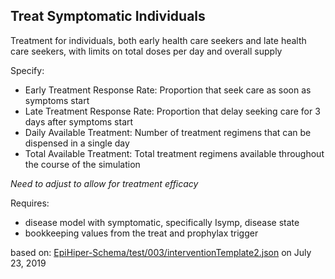 ## Treat Symptomatic Individuals
Treatment for individuals, both early health care seekers and late health care seekers, with limits on total doses per day and overall supply

Specify:  
* Early Treatment Response Rate: Proportion that seek care as soon as symptoms start  
* Late Treatment Response Rate: Proportion that delay seeking care for 3 days after symptoms start  
* Daily Available Treatment: Number of treatment regimens that can be dispensed in a single day  
* Total Available Treatment: Total treatment regimens available throughout the course of the simulation

*Need to adjust to allow for treatment efficacy*

Requires:  
* disease model with symptomatic, specifically Isymp, disease state
* bookkeeping values from the treat and prophylax trigger



based on: [EpiHiper-Schema/test/003/interventionTemplate2.json](https://github.com/NSSAC/EpiHiper-Schema/blob/master/test/003/interventionTemplate2.json)
on July 23, 2019
